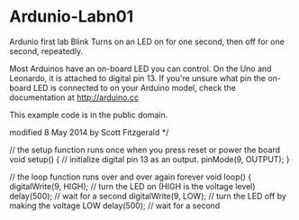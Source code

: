 # Ardunio-Labn01
Ardunio first lab
Blink
  Turns on an LED on for one second, then off for one second, repeatedly.

  Most Arduinos have an on-board LED you can control. On the Uno and
  Leonardo, it is attached to digital pin 13. If you're unsure what
  pin the on-board LED is connected to on your Arduino model, check
  the documentation at http://arduino.cc

  This example code is in the public domain.

  modified 8 May 2014
  by Scott Fitzgerald
 */

// the setup function runs once when you press reset or power the board
void setup() {
  // initialize digital pin 13 as an output.
  pinMode(9, OUTPUT);
}

// the loop function runs over and over again forever
void loop() {
  digitalWrite(9, HIGH);   // turn the LED on (HIGH is the voltage level)
  delay(500);              // wait for a second
  digitalWrite(9, LOW);    // turn the LED off by making the voltage LOW
  delay(500);              // wait for a second
